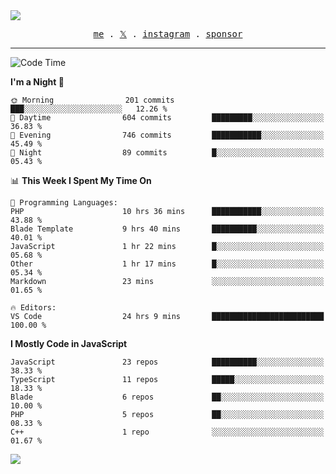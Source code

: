 <img style="bottom: 800px;" src="https://imgur.com/rilHVxA.png"/>
<p align="center">
  <samp>
    <a href="https://fayln.com">me</a> .
    <!-- <a href="https://fayln.com/projects">projects</a> . -->
    <a href="https://go.fayln.com/twitter">𝕏</a> .
    <a href="https://go.fayln.com/instagram">instagram</a> .
<!--     <a href="https://go.fayln.com/polywork">polywork</a> . -->
    <a href="https://github.com/sponsors/faridhnzz">sponsor</a>
  </samp>
</p>

---
<!--START_SECTION:waka-->
![Code Time](http://img.shields.io/badge/Code%20Time-2%2C605%20hrs%2011%20mins-blue)

**I'm a Night 🦉** 

```text
🌞 Morning                201 commits         ███░░░░░░░░░░░░░░░░░░░░░░   12.26 % 
🌆 Daytime                604 commits         █████████░░░░░░░░░░░░░░░░   36.83 % 
🌃 Evening                746 commits         ███████████░░░░░░░░░░░░░░   45.49 % 
🌙 Night                  89 commits          █░░░░░░░░░░░░░░░░░░░░░░░░   05.43 % 
```


📊 **This Week I Spent My Time On** 

```text
💬 Programming Languages: 
PHP                      10 hrs 36 mins      ███████████░░░░░░░░░░░░░░   43.88 % 
Blade Template           9 hrs 40 mins       ██████████░░░░░░░░░░░░░░░   40.01 % 
JavaScript               1 hr 22 mins        █░░░░░░░░░░░░░░░░░░░░░░░░   05.68 % 
Other                    1 hr 17 mins        █░░░░░░░░░░░░░░░░░░░░░░░░   05.34 % 
Markdown                 23 mins             ░░░░░░░░░░░░░░░░░░░░░░░░░   01.65 % 

🔥 Editors: 
VS Code                  24 hrs 9 mins       █████████████████████████   100.00 % 
```

**I Mostly Code in JavaScript** 

```text
JavaScript               23 repos            ██████████░░░░░░░░░░░░░░░   38.33 % 
TypeScript               11 repos            █████░░░░░░░░░░░░░░░░░░░░   18.33 % 
Blade                    6 repos             ██░░░░░░░░░░░░░░░░░░░░░░░   10.00 % 
PHP                      5 repos             ██░░░░░░░░░░░░░░░░░░░░░░░   08.33 % 
C++                      1 repo              ░░░░░░░░░░░░░░░░░░░░░░░░░   01.67 % 
```




<!--END_SECTION:waka-->

![](https://hit.yhype.me/github/profile?user_id=29797712)
